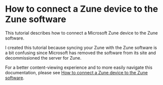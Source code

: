 # How to connect a Zune device to the Zune software

This tutorial describes how to connect a Microsoft Zune device to the Zune software. 

I created this tutorial because syncing your Zune with the Zune software is a bit confusing since Microsoft has removed the software from its site and decommissioned the server for Zune. 

For a better content-viewing experience and to more easily navigate this documentation, please see [How to connect a Zune device to the Zune software](https://josh-wong.github.io/zune-software-setup/).